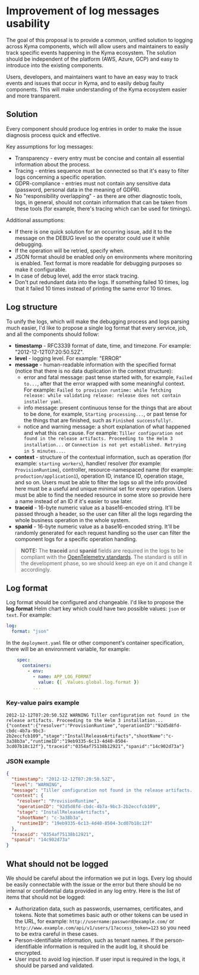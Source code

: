 # Improvement of log messages usability


The goal of this proposal is to provide a common, unified solution to logging across Kyma components, which will allow users and maintainers to easily track specific events happening in the Kyma ecosystem. The solution should be independent of the platform (AWS, Azure, GCP) and easy to introduce into the existing components.

Users, developers, and maintainers want to have an easy way to track events and issues that occur in Kyma, and to easily debug faulty components. This will make understanding of the Kyma ecosystem easier and more transparent.

## Solution 

Every component should produce log entries in order to make the issue diagnosis process quick and effective.

Key assumptions for log messages:

- Transparency - every entry must be concise and contain all essential information about the process.
- Tracing - entries sequence must be connected so that it's easy to filter logs concerning a specific operation.
- GDPR-compliance - entries must not contain any sensitive data (password, personal data in the meaning of GDPR).
- No "responsibility overlapping" - as there are other diagnostic tools, logs, in general, should not contain information that can be taken from these tools (for example, there's tracing which can be used for timings).

Additional assumptions:

- If there is one quick solution for an occurring issue, add it to the message on the DEBUG level so the operator could use it while debugging.
- If the operation will be retried, specify when.
- JSON format should be enabled only on environments where monitoring is enabled. Text format is more readable for debugging purposes so make it configurable.
- In case of debug level, add the error stack tracing.
- Don't put redundant data into the logs. If something failed 10 times, log that it failed 10 times instead of printing the same error 10 times.

## Log structure

To unify the logs, which will make the debugging process and logs parsing much easier, I'd like to propose a single log format that every service, job, and all the components should follow:

- **timestamp** - RFC3339 format of date, time, and timezone. For example: "2012-12-12T07:20:50.52Z".
- **level** - logging level. For example: "ERROR"
- **message** - human-readable information with the specified format (notice that there is no data duplication in the context structure):
    - error and fatal message: past tense started with, for example, `Failed to...`, after that the error wrapped with some meaningful context. For example: `Failed to provision runtime: while fetching release: while validating release: release does not contain installer yaml`.
    - info message: present continuous tense for the things that are about to be done, for example, `Starting processing...`, or past tense for the things that are finished, such as `Finished successfully!`.
    - notice and warning message: a short explanation of what happened and what this can cause. For example: `Tiller configuration not found in the release artifacts. Proceeding to the Helm 3 installation...` or `Connection is not yet established. Retrying in 5 minutes...`.
- **context** - structure of the contextual information, such as operation (for example: `starting workers`), handler/ resolver (for example: `ProvisionRuntime`), controller, resource-namespaced name (for example: `production/application1`), operation ID, instance ID, operation stage, and so on. Users must be able to filter the logs so all the info provided here must be a useful and unique minimal set for every operation. Users must be able to find the needed resource in some store so provide here a name instead of an ID if it's easier to use later.
- **traceid** - 16-byte numeric value as a base16-encoded string. It'll be passed through a header, so the user can filter all the logs regarding the whole business operation in the whole system.
- **spanid** - 16-byte numeric value as a base16-encoded string. It'll be randomly generated for each request handling so the user can filter the component logs for a specific operation handling.
>**NOTE:** The **traceid** and **spanid** fields are required in the logs to be compliant with the [OpenTelemetry standards](https://github.com/open-telemetry/oteps/pull/114/files). The standard is still in the development phase, so we should keep an eye on it and change it accordingly.

## Log format

Log format should be configured and changeable. I'd like to propose the **log.format** Helm chart key which could have two possible values: `json` or `text`. For example:

```yaml
log:
  format: "json"
```

In the `deployment.yaml` file or other component's container specification, there will be an environment variable, for example:

```yaml
    spec:
      containers:
        - env:
          - name: APP_LOG_FORMAT
            value: {{ .Values.global.log.format }}
          ...
```

### Key-value pairs example
```text
2012-12-12T07:20:50.52Z WARNING Tiller configuration not found in the release artifacts. Proceeding to the Helm 3 installation... {"context":{"resolver":"ProvisionRuntime","operationID":"92d5d8fd-cbdc-4b7a-9bc3-2b2eccfcb109","stage":"InstallReleaseArtifacts","shootName":"c-3a38b3a","runtimeID":"19eb9335-6c13-4d40-8504-3cd07b18c12f"},"traceid":"0354af75138b12921","spanid":"14c902d73a"}
```

### JSON example
```json
{
  "timestamp": "2012-12-12T07:20:50.52Z",
  "level": "WARNING",
  "message": "Tiller configuration not found in the release artifacts. Proceeding to the Helm 3 installation...",
  "context": {
    "resolver": "ProvisionRuntime",
    "operationID": "92d5d8fd-cbdc-4b7a-9bc3-2b2eccfcb109",
    "stage": "InstallReleaseArtifacts",
    "shootName": "c-3a38b3a",
    "runtimeID": "19eb9335-6c13-4d40-8504-3cd07b18c12f"
  },
  "traceid": "0354af75138b12921",
  "spanid": "14c902d73a"
}
```

## What should not be logged

We should be careful about the information we put in logs. Every log should be easily connectable with the issue or the error but there should be no internal or confidential data provided in any log entry. Here is the list of items that should not be logged:

- Authorization data, such as passwords, usernames, certificates, and tokens. Note that sometimes basic auth or other tokens can be used in the URL, for example: `http://username:password@example.com/` or  `http://www.example.com/api/v1/users/1?access_token=123` so you need to be extra careful in these cases.
- Person-identifiable information, such as tenant names. If the person-identifiable information is required in the audit log, it should be encrypted.
- User input to avoid log injection. If user input is required in the logs, it should be parsed and validated.

